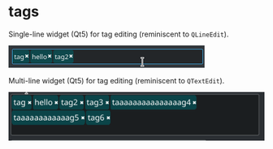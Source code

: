 # tags
Single-line widget (Qt5) for tag editing (reminiscent to `QLineEdit`).

![See a screenshot](screenshot/example.png)

Multi-line widget (Qt5) for tag editing (reminiscent to `QTextEdit`).

![See a screenshot](screenshot/example2.png)
